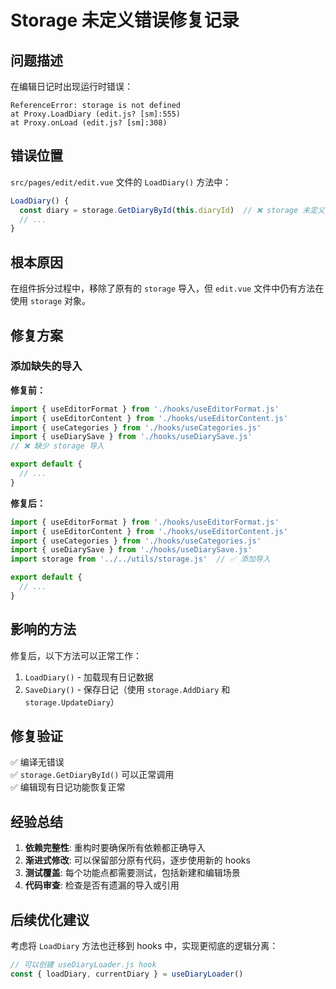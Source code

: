 # Storage 未定义错误修复记录

## 问题描述
在编辑日记时出现运行时错误：
```
ReferenceError: storage is not defined
at Proxy.LoadDiary (edit.js? [sm]:555)
at Proxy.onLoad (edit.js? [sm]:308)
```

## 错误位置
`src/pages/edit/edit.vue` 文件的 `LoadDiary()` 方法中：
```javascript
LoadDiary() {
  const diary = storage.GetDiaryById(this.diaryId)  // ❌ storage 未定义
  // ...
}
```

## 根本原因
在组件拆分过程中，移除了原有的 `storage` 导入，但 `edit.vue` 文件中仍有方法在使用 `storage` 对象。

## 修复方案

### 添加缺失的导入
**修复前：**
```javascript
import { useEditorFormat } from './hooks/useEditorFormat.js'
import { useEditorContent } from './hooks/useEditorContent.js'
import { useCategories } from './hooks/useCategories.js'
import { useDiarySave } from './hooks/useDiarySave.js'
// ❌ 缺少 storage 导入

export default {
  // ...
}
```

**修复后：**
```javascript
import { useEditorFormat } from './hooks/useEditorFormat.js'
import { useEditorContent } from './hooks/useEditorContent.js'
import { useCategories } from './hooks/useCategories.js'
import { useDiarySave } from './hooks/useDiarySave.js'
import storage from '../../utils/storage.js'  // ✅ 添加导入

export default {
  // ...
}
```

## 影响的方法
修复后，以下方法可以正常工作：
1. `LoadDiary()` - 加载现有日记数据
2. `SaveDiary()` - 保存日记（使用 `storage.AddDiary` 和 `storage.UpdateDiary`）

## 修复验证
✅ 编译无错误  
✅ `storage.GetDiaryById()` 可以正常调用  
✅ 编辑现有日记功能恢复正常  

## 经验总结
1. **依赖完整性**: 重构时要确保所有依赖都正确导入
2. **渐进式修改**: 可以保留部分原有代码，逐步使用新的 hooks
3. **测试覆盖**: 每个功能点都需要测试，包括新建和编辑场景
4. **代码审查**: 检查是否有遗漏的导入或引用

## 后续优化建议
考虑将 `LoadDiary` 方法也迁移到 hooks 中，实现更彻底的逻辑分离：
```javascript
// 可以创建 useDiaryLoader.js hook
const { loadDiary, currentDiary } = useDiaryLoader()
```